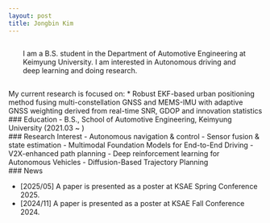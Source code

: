 ```yaml
---
layout: post
title: Jongbin Kim
---
```


<p style='margin: 0.3in;'>
 I am a B.S. student in the Department of Automotive Engineering at Keimyung University.
 I am interested in Autonomous driving and deep learning and doing research. 
</p>
 My current research is focused on:
   * Robust EKF-based urban positioning method fusing multi-constellation GNSS and MEMS-IMU with adaptive GNSS weighting derived from real-time SNR, GDOP and innovation statistics

<br>
### Education
 - B.S., School of  Automotive Engineering, Keimyung University (2021.03 ~ )

<br>
### Research Interest
 - Autonomous navigation & control
 - Sensor fusion & state estimation
 - Multimodal Foundation Models for End-to-End Driving
 - V2X-enhanced path planning
 - Deep reinforcement learning for Autonomous Vehicles
 - Diffusion-Based Trajectory Planning

 <br>
### News

* [2025/05] A paper is presented as a poster at KSAE Spring Conference 2025.
* [2024/11] A paper is presented as a poster at KSAE Fall Conference 2024.

  
